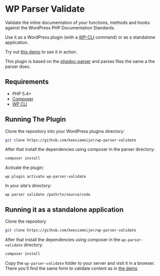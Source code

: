 # WP Parser Validate

Validate the inline documentation of your functions, methods and hooks against the WordPress PHP Documentation Standards.

Use it as a WordPress plugin (with a [WP-CLI](http://wp-cli.org/) command) or as a standalone application.

Try out [this demo](https://wp-parser-validate.herokuapp.com/) to see it in action.

This plugin is based on the [phpdoc-parser](https://github.com/WordPress/phpdoc-parser) and parses files the same a the parser does.

## Requirements
* PHP 5.4+
* [Composer](https://getcomposer.org/)
* [WP CLI](http://wp-cli.org/)

## Running The Plugin

Clone the repository into your WordPress plugins directory:

```bash
git clone https://github.com/keesiemeijer/wp-parser-validate 
```

After that install the dependencies using composer in the parser directory:

```bash
composer install
```

Activate the plugin:

    wp plugin activate wp-parser-validate

In your site's directory:

    wp parser validate /path/to/source/code

## Running it as a standalone application

Clone the repository
```bash
git clone https://github.com/keesiemeijer/wp-parser-validate 
```

After that install the dependencies using composer in the `wp-parser-validate` directory:
```bash
composer install
```

Copy the `wp-parser-validate` folder to your server and visit it in a browser. There you'll find the same form to validate content as in [the demo](https://wp-parser-validate.herokuapp.com/)

